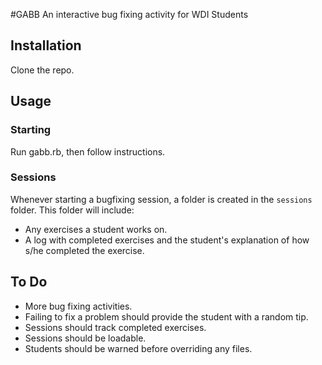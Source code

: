#GABB
An interactive bug fixing activity for WDI Students
## Installation
Clone the repo.
## Usage
### Starting
Run gabb.rb, then follow instructions.

### Sessions
Whenever starting a bugfixing session, a folder is created in the `sessions` folder. This folder will include:
* Any exercises a student works on.
* A log with completed exercises and the student's explanation of how s/he completed the exercise.

## To Do
* More bug fixing activities.
* Failing to fix a problem should provide the student with a random tip.
* Sessions should track completed exercises.
* Sessions should be loadable.
* Students should be warned before overriding any files.
